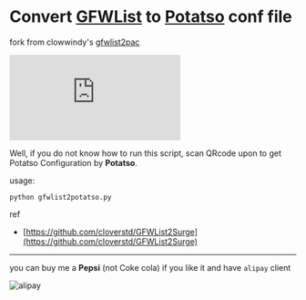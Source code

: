 
# Convert [GFWList](https://github.com/gfwlist/gfwlist) to [Potatso](https://github.com/shadowsocks/Potatso-iOS) conf file

fork from clowwindy's [gfwlist2pac](https://github.com/clowwindy/gfwlist2pac)

![](http://gzlong7.tk/grvt_mirror/chart?cht=qr&chs=200x200&choe=UTF-8&chld=L|1&chl=http://gzlong7.tk/potatso/potatso.conf)

Well, if you do not know how to run this script, scan QRcode upon to get Potatso Configuration by **Potatso**.

usage:


```
python gfwlist2potatso.py
```




ref

* [https://github.com/cloverstd/GFWList2Surge](https://github.com/cloverstd/GFWList2Surge)

---

you can buy me a **Pepsi** (not Coke cola)  if you like it and have `alipay` client

![alipay](http://gzlong7.tk/grvt_mirror/chart?cht=qr&chs=200x200&choe=UTF-8&chld=L|1&chl=https://qr.alipay.com/0594135950985595)

